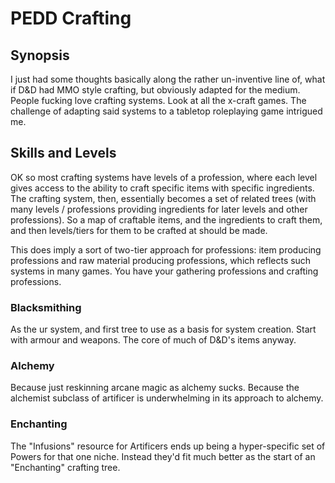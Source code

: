 # PEDD Crafting

## Synopsis

I just had some thoughts basically along the rather un-inventive line of, what if D&D had MMO style crafting, but obviously adapted for the medium. People fucking love crafting systems. Look at all the x-craft games. The challenge of adapting said systems to a tabletop roleplaying game intrigued me.

## Skills and Levels

OK so most crafting systems have levels of a profession, where each level gives access to the ability to craft specific items with specific ingredients. The crafting system, then, essentially becomes a set of related trees (with many levels / professions providing ingredients for later levels and other professions). So a map of craftable items, and the ingredients to craft them, and then levels/tiers for them to be crafted at should be made.

This does imply a sort of two-tier approach for professions: item producing professions and raw material producing professions, which reflects such systems in many games. You have your gathering professions and crafting professions.

### Blacksmithing
As the ur system, and first tree to use as a basis for system creation. Start with armour and weapons. The core of much of D&D's items anyway.

### Alchemy
Because just reskinning arcane magic as alchemy sucks. Because the alchemist subclass of artificer is underwhelming in its approach to alchemy.

### Enchanting
The "Infusions" resource for Artificers ends up being a hyper-specific set of Powers for that one niche. Instead they'd fit much better as the start of an "Enchanting" crafting tree.